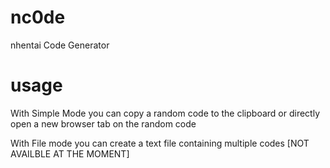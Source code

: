 # nc0de
nhentai Code Generator

# usage
With Simple Mode you can copy a random code to the clipboard or directly open a new browser tab on the random code

With File mode you can create a text file containing multiple codes [NOT AVAILBLE AT THE MOMENT]
